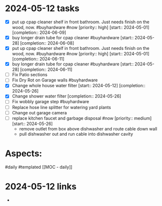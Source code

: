 
# 2024-05-12 tasks

- [x] put up cpap cleaner shelf in front bathroom. Just needs finish on the wood, now. #buyhardware #now  [priority:: high]  [start:: 2024-05-01]  [completion:: 2024-06-09]
- [x] buy longer drain tube for cpap cleaner #buyhardware  [start:: 2024-05-28]  [completion:: 2024-06-08]
- [x] put up cpap cleaner shelf in front bathroom. Just needs finish on the wood, now. #buyhardware #now  [priority:: high]  [start:: 2024-05-01]  [completion:: 2024-06-11]
- [x] buy longer drain tube for cpap cleaner #buyhardware  [start:: 2024-05-28]  [completion:: 2024-06-11]
- [ ] Fix Patio sections
- [ ] Fix Dry Rot on Garage walls #buyhardware
- [x] Change whole house water filter  [start:: 2024-05-12]  [completion:: 2024-05-26]
- [x] Change shower water filter  [completion:: 2024-05-26]
- [ ] Fix wobbly garage step #buyhardware 
- [ ] Replace hose line splitter for watering yard plants
- [ ] Change out garage camera
- [ ] replace kitchen faucet and garbage disposal #now  [priority:: medium]  [start:: 2024-05-26]
	* remove outlet from box above dishwasher and route cable down wall
	* pull dishwasher out and run cable into dishwasher cavity


# Aspects:
#daily #templated
[[MOC - daily]]

# 2024-05-12 links
- 


